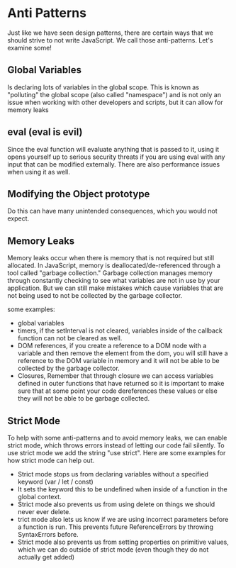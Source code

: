 # Anti Patterns
Just like we have seen design patterns, there are certain ways that we should strive to not write JavaScript. We call those anti-patterns. Let's examine some!

## Global Variables
Is declaring lots of variables in the global scope. This is known as "polluting" the global scope (also called "namespace") and is not only an issue when working with other developers and scripts, but it can allow for memory leaks

## eval (eval is evil)
Since the eval function will evaluate anything that is passed to it, using it opens yourself up to serious security threats if you are using eval with any input that can be modified externally. There are also performance issues when using it as well.

## Modifying the Object prototype
Do this can have many unintended consequences, which you would not expect.

## Memory Leaks
Memory leaks occur when there is memory that is not required but still allocated. In JavaScript, memory is deallocated/de-referenced through a tool called "garbage collection." Garbage collection manages memory through constantly checking to see what variables are not in use by your application.
But we can still make mistakes which cause variables that are not being used to not be collected by the garbage collector.

some examples: 
- global variables
- timers, if the setInterval is not cleared, variables inside of the callback function can not be cleared as well.
-  DOM references, if you create a reference to a DOM node with a variable and then remove the element from the dom, you will still have a reference to the DOM variable in memory and it will not be able to be collected by the garbage collector.
-  Closures, Remember that through closure we can access variables defined in outer functions that have returned so it is important to make sure that at some point your code dereferences these values or else they will not be able to be garbage collected.

## Strict Mode
To help with some anti-patterns and to avoid memory leaks, we can enable strict mode, which throws errors instead of letting our code fail silently. To use strict mode we add the string "use strict". Here are some examples for how strict mode can help out.
- Strict mode stops us from declaring variables without a specified keyword (var / let / const)
-  It sets the keyword this to be undefined when inside of a function in the global context.
-  Strict mode also prevents us from using delete on things we should never ever delete.
-  trict mode also lets us know if we are using incorrect parameters before a function is run. This prevents future ReferenceErrors by throwing SyntaxErrors before.
-  Strict mode also prevents us from setting properties on primitive values, which we can do outside of strict mode (even though they do not actually get added)